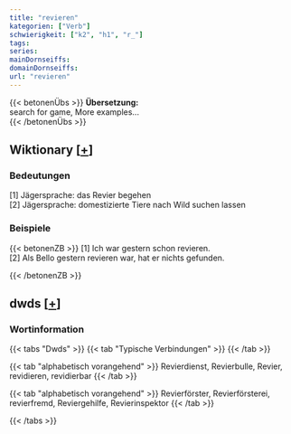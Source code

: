 ```yaml
---
title: "revieren"
kategorien: ["Verb"]
schwierigkeit: ["k2", "h1", "r_"]
tags:
series:
mainDornseiffs:
domainDornseiffs:
url: "revieren"
---
```


{{< betonenÜbs >}}
**Übersetzung:**  
search  for game, More examples...  
{{< /betonenÜbs >}}

## Wiktionary [[+](https://de.wiktionary.org/wiki/revieren)]

### Bedeutungen
[1] Jägersprache: das Revier begehen  
[2] Jägersprache: domestizierte Tiere nach Wild suchen lassen  

### Beispiele
{{< betonenZB >}}
[1] Ich war gestern schon revieren.  
[2] Als Bello gestern revieren war, hat er nichts gefunden.  

{{< /betonenZB >}}


## dwds [[+](https://www.dwds.de/wb/revieren)]

### Wortinformation
{{< tabs "Dwds" >}}
{{< tab "Typische Verbindungen" >}}
{{< /tab >}}

{{< tab "alphabetisch vorangehend" >}}
Revierdienst, Revierbulle, Revier, revidieren, revidierbar
{{< /tab >}}

{{< tab "alphabetisch vorangehend" >}}
Revierförster, Revierförsterei, revierfremd, Reviergehilfe, Revierinspektor
{{< /tab >}}

{{< /tabs >}}

